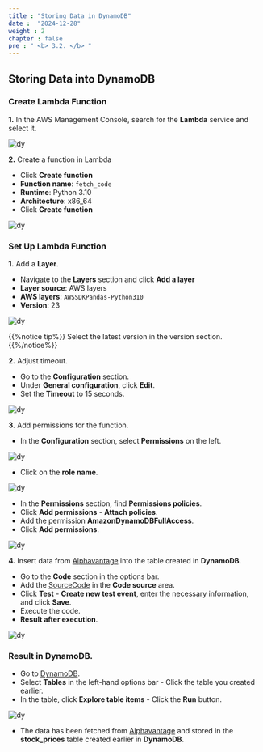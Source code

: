 ```yaml
---
title : "Storing Data in DynamoDB"
date :  "2024-12-28"
weight : 2
chapter : false
pre : " <b> 3.2. </b> "
---
```


## Storing Data into DynamoDB
### Create Lambda Function

**1.** In the AWS Management Console, search for the **Lambda** service and select it.

![dy](https://vuthibichngoc.github.io/workshop_awsfcj_2024/images/3.connect/3.2.1.png)

**2.** Create a function in Lambda

- Click **Create function**
- **Function name**: `fetch_code`
- **Runtime**: Python 3.10
- **Architecture**: x86_64
- Click **Create function**

![dy](https://vuthibichngoc.github.io/workshop_awsfcj_2024/images/3.connect/3.2.2.png)

### Set Up Lambda Function

**1.** Add a **Layer**.

- Navigate to the **Layers** section and click **Add a layer**
- **Layer source**: AWS layers
- **AWS layers**: `AWSSDKPandas-Python310`
- **Version**: 23

![dy](https://vuthibichngoc.github.io/workshop_awsfcj_2024/images/3.connect/3.2.3.png)

{{%notice tip%}}
Select the latest version in the version section.
{{%/notice%}}

**2.** Adjust timeout.

- Go to the **Configuration** section.
- Under **General configuration**, click **Edit**.
- Set the **Timeout** to 15 seconds.

![dy](https://vuthibichngoc.github.io/workshop_awsfcj_2024/images/3.connect/3.1.5.png)

**3.** Add permissions for the function.

- In the **Configuration** section, select **Permissions** on the left.

![dy](https://vuthibichngoc.github.io/workshop_awsfcj_2024/images/3.connect/3.png)

- Click on the **role name**.

![dy](https://vuthibichngoc.github.io/workshop_awsfcj_2024/images/3.connect/3.2.4.png)

- In the **Permissions** section, find **Permissions policies**.
- Click **Add permissions** - **Attach policies**.
- Add the permission **AmazonDynamoDBFullAccess**.
- Click **Add permissions**.

![dy](https://vuthibichngoc.github.io/workshop_awsfcj_2024/images/3.connect/3.2.5.png)

**4.** Insert data from [Alphavantage](https://www.alphavantage.co/) into the table created in **DynamoDB**.

- Go to the **Code** section in the options bar.
- Add the [SourceCode](https://vuthibichngoc.github.io/workshop_awsfcj_2024/file/fetch_code.py) in the **Code source** area.
- Click **Test** - **Create new test event**, enter the necessary information, and click **Save**.
- Execute the code.
- **Result after execution**.

![dy](https://vuthibichngoc.github.io/workshop_awsfcj_2024/images/3.connect/3.2.6.png)

### Result in DynamoDB.

- Go to [DynamoDB](https://us-east-1.console.aws.amazon.com/dynamodbv2/home?region=us-east-1#service).
- Select **Tables** in the left-hand options bar - Click the table you created earlier.
- In the table, click **Explore table items** - Click the **Run** button.

![dy](https://vuthibichngoc.github.io/workshop_awsfcj_2024/images/3.connect/3.2.7.png)

- The data has been fetched from [Alphavantage](https://www.alphavantage.co/) and stored in the **stock_prices** table created earlier in **DynamoDB**.